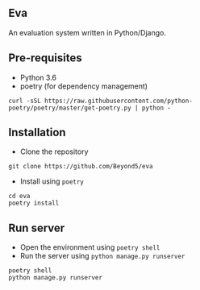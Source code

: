 Eva
----

An evaluation system written in Python/Django.

Pre-requisites
--------------
- Python 3.6
- poetry  (for dependency management)
```
curl -sSL https://raw.githubusercontent.com/python-poetry/poetry/master/get-poetry.py | python -
```

Installation
------------
- Clone the repository
```
git clone https://github.com/Beyond5/eva
```
- Install using `poetry`
```
cd eva
poetry install
```

Run server
----------
- Open the environment using `poetry shell`
- Run the server using `python manage.py runserver`
```
poetry shell
python manage.py runserver
```